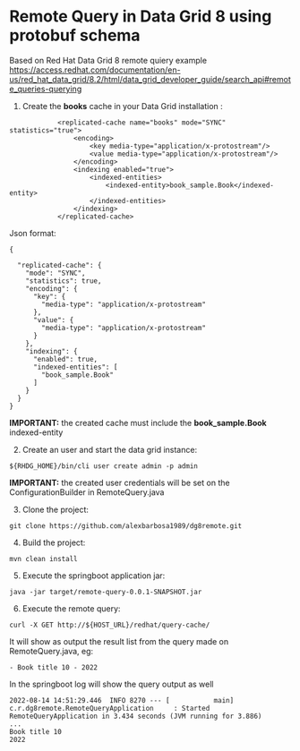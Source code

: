 # Remote Query in Data Grid 8 using protobuf schema

Based on Red Hat Data Grid 8 remote quiery example https://access.redhat.com/documentation/en-us/red_hat_data_grid/8.2/html/data_grid_developer_guide/search_api#remote_queries-querying


1. Create the **books** cache in your Data Grid installation :
~~~
            <replicated-cache name="books" mode="SYNC" statistics="true">
                <encoding>
                    <key media-type="application/x-protostream"/>
                    <value media-type="application/x-protostream"/>
                </encoding>
                <indexing enabled="true">
                    <indexed-entities>
                        <indexed-entity>book_sample.Book</indexed-entity>
                    </indexed-entities>
                </indexing>
            </replicated-cache>
~~~

Json format:
~~~
{

  "replicated-cache": {
    "mode": "SYNC",
    "statistics": true,
    "encoding": {
      "key": {
        "media-type": "application/x-protostream"
      },
      "value": {
        "media-type": "application/x-protostream"
      }
    },
    "indexing": {
      "enabled": true,
      "indexed-entities": [
        "book_sample.Book"
      ]
    }
  }
}
~~~
**IMPORTANT:** the created cache must include the **book_sample.Book** indexed-entity

2. Create an user and start the data grid instance:
~~~
${RHDG_HOME}/bin/cli user create admin -p admin 
~~~
**IMPORTANT:** the created user credentials will be set on the ConfigurationBuilder in RemoteQuery.java 

3. Clone the project:
~~~
git clone https://github.com/alexbarbosa1989/dg8remote.git
~~~

4. Build the project:
~~~
mvn clean install
~~~

5. Execute the springboot application jar:

~~~
java -jar target/remote-query-0.0.1-SNAPSHOT.jar 
~~~

6. Execute the remote query:
~~~
curl -X GET http://${HOST_URL}/redhat/query-cache/
~~~

It will show as output the result list  from the query made on RemoteQuery.java, eg:
~~~
- Book title 10 - 2022
~~~

In the springboot log will show the query output as well
~~~
2022-08-14 14:51:29.446  INFO 8270 --- [           main] c.r.dg8remote.RemoteQueryApplication     : Started RemoteQueryApplication in 3.434 seconds (JVM running for 3.886)
...
Book title 10
2022
~~~

